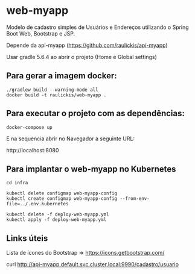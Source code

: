 # web-myapp

Modelo de cadastro simples de Usuários e Endereços utilizando o Spring Boot Web, Bootstrap e JSP.

Depende da api-myapp (https://github.com/raulickis/api-myapp)

Usar gradle 5.6.4 ao abrir o projeto (Home e Global settings)

## Para gerar a imagem docker:

```
./gradlew build --warning-mode all 
docker build -t raulickis/web-myapp .
```

## Para executar o projeto com as dependências:

```
docker-compose up 
```

E na sequencia abrir no Navegador a seguinte URL:

http://localhost:8080


## Para implantar o web-myapp no Kubernetes 

```
cd infra

kubectl delete configmap web-myapp-config 
kubectl create configmap web-myapp-config --from-env-file=../.env.kubernetes

kubectl delete -f deploy-web-myapp.yml
kubectl apply -f deploy-web-myapp.yml
```

## Links úteis

Lista de ícones do Bootstrap => https://icons.getbootstrap.com/


curl http://api-myapp.default.svc.cluster.local:9990/cadastro/usuario